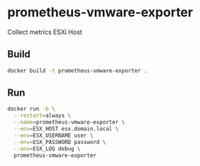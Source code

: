 # prometheus-vmware-exporter

Collect metrics ESXi Host

## Build

```sh
docker build -t prometheus-vmware-exporter .
```

## Run

```sh
docker run -b \
  --restart=always \
  --name=prometheus-vmware-exporter \
  --env=ESX_HOST esx.domain.local \
  --env=ESX_USERNAME user \
  --env=ESX_PASSWORD password \
  --env=ESX_LOG debug \
  prometheus-vmware-exporter 
```

